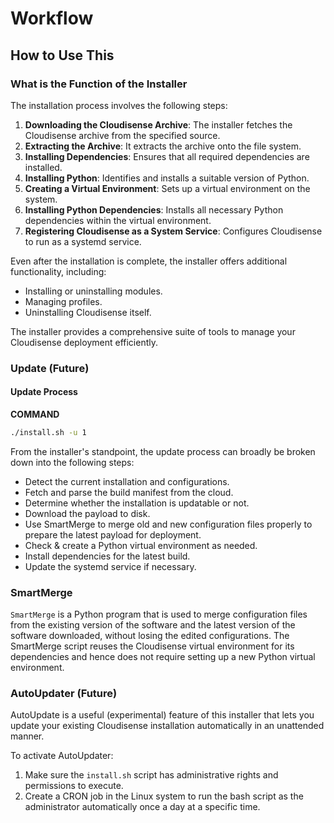 # Workflow

## How to Use This

### What is the Function of the Installer

The installation process involves the following steps:

1. **Downloading the Cloudisense Archive**: The installer fetches the Cloudisense archive from the specified source.
2. **Extracting the Archive**: It extracts the archive onto the file system.
3. **Installing Dependencies**: Ensures that all required dependencies are installed.
4. **Installing Python**: Identifies and installs a suitable version of Python.
5. **Creating a Virtual Environment**: Sets up a virtual environment on the system.
6. **Installing Python Dependencies**: Installs all necessary Python dependencies within the virtual environment.
7. **Registering Cloudisense as a System Service**: Configures Cloudisense to run as a systemd service.

Even after the installation is complete, the installer offers additional functionality, including:

- Installing or uninstalling modules.
- Managing profiles.
- Uninstalling Cloudisense itself.

The installer provides a comprehensive suite of tools to manage your Cloudisense deployment efficiently.

### Update (Future)

#### Update Process

**COMMAND**

```bash
./install.sh -u 1
```


From the installer's standpoint, the update process can broadly be broken down into the following steps:

- Detect the current installation and configurations.
- Fetch and parse the build manifest from the cloud.
- Determine whether the installation is updatable or not.
- Download the payload to disk.
- Use SmartMerge to merge old and new configuration files properly to prepare the latest payload for deployment.
- Check & create a Python virtual environment as needed.
- Install dependencies for the latest build.
- Update the systemd service if necessary.

### SmartMerge

`SmartMerge` is a Python program that is used to merge configuration files from the existing version of the software and the latest version of the software downloaded, without losing the edited configurations. The SmartMerge script reuses the Cloudisense virtual environment for its dependencies and hence does not require setting up a new Python virtual environment.

### AutoUpdater (Future)

AutoUpdate is a useful (experimental) feature of this installer that lets you update your existing Cloudisense installation automatically in an unattended manner.

To activate AutoUpdater:

1. Make sure the `install.sh` script has administrative rights and permissions to execute.
2. Create a CRON job in the Linux system to run the bash script as the administrator automatically once a day at a specific time.

